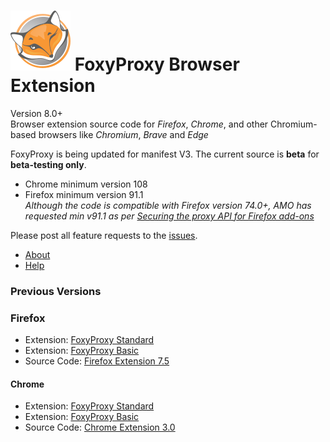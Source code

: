 # ![FoxyProxy](/src/image/icon.svg) FoxyProxy Browser Extension
Version 8.0+  
Browser extension source code for *Firefox*, *Chrome*, and other Chromium-based browsers like *Chromium*, *Brave* and *Edge*

FoxyProxy is being updated for manifest V3. The current source is **beta** for **beta-testing only**.
- Chrome minimum version 108 
- Firefox minimum version 91.1  
  *Although the code is compatible with Firefox version 74.0+, AMO has requested min v91.1 as per [Securing the proxy API for Firefox add-ons](https://blog.mozilla.org/security/2021/10/25/securing-the-proxy-api-for-firefox-add-ons/)*

Please post all feature requests to the [issues](https://github.com/foxyproxy/browser-extension/issues).  


- [About](https://foxyproxy.github.io/browser-extension/src/content/about.html)
- [Help](https://foxyproxy.github.io/browser-extension/src/content/help.html)


### Previous Versions

### Firefox
- Extension: [FoxyProxy Standard](https://addons.mozilla.org/firefox/addon/foxyproxy-standard/)
- Extension: [FoxyProxy Basic](https://addons.mozilla.org/firefox/addon/foxyproxy-basic/)
- Source Code: [Firefox Extension 7.5](https://github.com/foxyproxy/firefox-extension)

#### Chrome
- Extension: [FoxyProxy Standard](https://chrome.google.com/webstore/detail/foxyproxy-standard/gcknhkkoolaabfmlnjonogaaifnjlfnp)
- Extension: [FoxyProxy Basic](https://chrome.google.com/webstore/detail/foxyproxy-basic/dookpfaalaaappcdneeahomimbllocnb)
- Source Code: [Chrome Extension 3.0](https://github.com/foxyproxy/Foxyproxy_Chrome)
